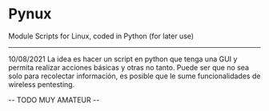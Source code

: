 # Pynux
Module Scripts for Linux, coded in Python (for later use)


---------------------------------------------------------
10/08/2021
La idea es hacer un script en python que tenga una GUI y permita realizar acciones básicas y otras no tanto.
Puede ser que no sea solo para recolectar información, es posible que le sume funcionalidades de wireless pentesting.

-- TODO MUY AMATEUR --
